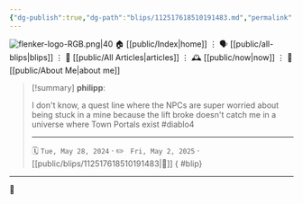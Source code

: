 ```yaml
---
{"dg-publish":true,"dg-path":"blips/112517618510191483.md","permalink":"/blips/112517618510191483/","title":"philipp on mastodon @ 2024-05-28","created":"2024-05-28T07:50:06","updated":"2025-05-02T08:50:44"}
---
```



<div class="transclusion internal-embed is-loaded"><div class="markdown-embed">




![flenker-logo-RGB.png|40](/img/user/attachments/flenker-logo-RGB.png)
🏠 [[public/Index\|home]]  ⋮ 🗣️ [[public/all-blips\|blips]] ⋮  📝 [[public/All Articles\|articles]]  ⋮ 🕰️ [[public/now\|now]] ⋮ 🪪 [[public/About Me\|about me]]


</div></div>


> [!summary] **philipp**:
>
> I don't know, a quest line where the NPCs are super worried about being stuck in a mine because the lift broke doesn't catch me in a universe where Town Portals exist #diablo4
> - - -
>
> 🗓️ <code>Tue, May 28, 2024</code>  · ✏️ <code> Fri, May 2, 2025</code>  · [[public/blips/112517618510191483\|🔗]]
{ #blip}


- - -

 👾
